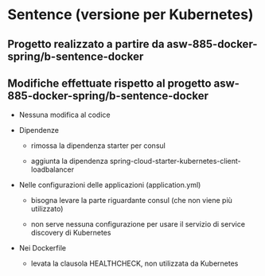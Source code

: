 # Sentence (versione per Kubernetes)

## Progetto realizzato a partire da asw-885-docker-spring/b-sentence-docker

## Modifiche effettuate rispetto al progetto asw-885-docker-spring/b-sentence-docker

* Nessuna modifica al codice 

* Dipendenze 

  * rimossa la dipendenza starter per consul 
  
  * aggiunta la dipendenza spring-cloud-starter-kubernetes-client-loadbalancer

* Nelle configurazioni delle applicazioni (application.yml) 
  
  * bisogna levare la parte riguardante consul (che non viene più utilizzato) 
  
  * non serve nessuna configurazione per usare il servizio di service discovery di Kubernetes 
  
* Nei Dockerfile 

  * levata la clausola HEALTHCHECK, non utilizzata da Kubernetes 